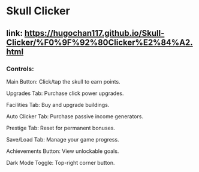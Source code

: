# Skull Clicker
## link: https://hugochan117.github.io/Skull-Clicker/%F0%9F%92%80Clicker%E2%84%A2.html

### Controls:
Main Button: Click/tap the skull to earn points.

Upgrades Tab: Purchase click power upgrades.

Facilities Tab: Buy and upgrade buildings.

Auto Clicker Tab: Purchase passive income generators.

Prestige Tab: Reset for permanent bonuses.

Save/Load Tab: Manage your game progress.

Achievements Button: View unlockable goals.

Dark Mode Toggle: Top-right corner button.
